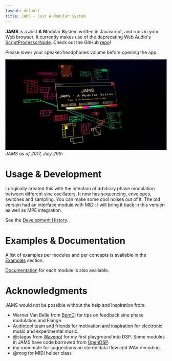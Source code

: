 ```yaml
---
layout: default
title: JAMS - Just A Modular System
---
```


**JAMS** is a **J**ust **A** **M**odular **S**ystem written in Javascript, and runs in your Web browser. It currently makes use of the deprecating Web Audio's [ScriptProcessorNode](https://developer.mozilla.org/en-US/docs/Web/API/ScriptProcessorNode). Check out the GitHub [repo](https://github.com/khoin/JAMS)!

Please lower your speaker/headphones volume before opening the app.

![cover](/pages/cover.jpg)
_JAMS as of 2017, July 29th_

# Usage & Development

I originally created this with the intention of arbitrary phase modulation between different sine oscillators. It now has sequencing, envelopes, switches and sampling. You can make some cool noises out of it. The old version had an interface module with MIDI; I will bring it back in this version as well as MPE integration. 

See the [Development History](/history).

# Examples & Documentation

A list of examples per modules and per concepts is available in the [Examples](/examples) section.

[Documentation](/docs) for each module is also available.

# Acknowledgments

JAMS would not be possible without the help and inspiration from:

* Werner Van Belle from [BpmDj](http://bpmdj.yellowcouch.org/) for tips on feedback sine phase modulation and Flange.
* [Audiotool](https://audiotool.com/) team and friends for motivation and inspiration for electronic music and experimental music.
* @stagas from [Wavepot](https://wavepot.com/) for my first playground into DSP. Some modules in JAMS have code borrowed from [OpenDSP](https://github.com/opendsp).
* my roommate for suggestions on stereo data flow and WAV decoding.
* @mog for MIDI helper class